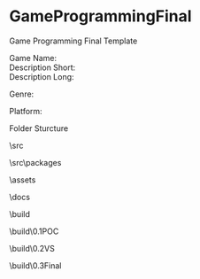 # GameProgrammingFinal
Game Programming Final Template

Game Name:  
Description Short:  
Description Long:

Genre:

Platform:

Folder Sturcture

\src

\src\packages

\assets

\docs

\build

\build\0.1POC

\build\0.2VS

\build\0.3Final

